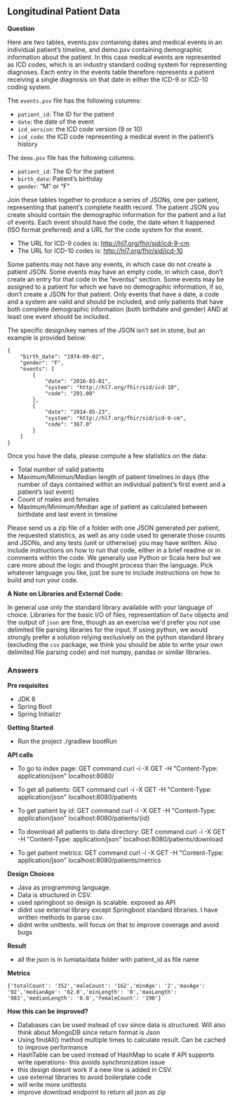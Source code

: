 ## Longitudinal Patient Data

**Question**

Here are two tables, events.psv containing dates and medical events in an 
individual patient’s timeline, and demo.psv containing demographic information
about the patient. In this case medical events are represented as ICD codes, 
which is an industry standard coding system for representing diagnoses. Each 
entry in the events table therefore represents a patient receiving a single 
diagnosis on that date in either the ICD-9 or ICD-10 coding system.

The `events.psv` file has the following columns:
- `patient_id`: The ID for the patient
- `date`: the date of the event
- `icd_version`: the ICD code version (9 or 10)
- `icd_code`: the ICD code representing a medical event in the patient’s 
history

The `demo.psv` file has the following columns:
- `patient_id`: The ID for the patient
- `birth_date`: Patient’s birthday
- `gender`: “M” or “F”

Join these tables together to produce a series of JSONs, one per patient, 
representing that patient’s complete health record. The patient JSON you 
create should contain the demographic information for the patient and a list 
of events. Each event should have the code, the date when it happened (ISO 
format preferred) and a URL for the code system for the event. 

- The URL for ICD-9 codes is: http://hl7.org/fhir/sid/icd-9-cm
- The URL for ICD-10 codes is: http://hl7.org/fhir/sid/icd-10

Some patients may not have any events, in which case do not create a patient 
JSON. Some events may have an empty code, in which case, don’t create an entry
for that code in the “eventss” section. Some events may be assigned to a 
patient for which we have no demographic information, if so, don’t create a 
JSON for that patient. Only events that have a date, a code and a system are 
valid and should be included, and only patients that have both complete 
demographic information (both birthdate and gender) AND at least one event 
should be included.

The specific design/key names of the JSON isn’t set in stone, but an example 
is provided below:

```
{
    "birth_date": "1974-09-02",
    "gender": "F",
    "events": [
        {
            "date": "2016-03-01",
            "system": "http://hl7.org/fhir/sid/icd-10",
            "code": "Z01.00"
        },
        {
            "date": "2014-05-23",
            "system": "http://hl7.org/fhir/sid/icd-9-cm",
            "code": "367.0"
        }
    ]
}
```

Once you have the data, please compute a few statistics on the data:

- Total number of valid patients
- Maximum/Minimun/Median length of patient timelines in days 
(the number of days contained within an individual patient’s first event and a 
patient’s last event)
- Count of males and females
- Maximum/Minimum/Median age of patient as calculated between birthdate and 
last event in timeline


Please send us a zip file of a folder with one JSON generated per patient, the 
requested statistics, as well as any code used to generate those counts and 
JSONs, and any tests (unit or otherwise) you may have written. Also include 
instructions on how to run that code, either in a brief readme or in comments 
within the code. We generally use Python or Scala here but we care more about 
the logic and thought process than the language. Pick whatever language you 
like, just be sure to include instructions on how to build and run your code.

**A Note on Libraries and External Code:** 

In general use only the standard library available with your language of 
choice. Libraries for the basic I/O of files, representation of `Date` 
objects and the output of `json` are fine, though as an exercise we'd prefer
you not use delimited file parsing libraries for the input. If using python, 
we would strongly prefer a solution relying exclusively on the python standard
library (excluding the `csv` package, we think you should be able to write your
own delimited file parsing code) and not numpy, pandas or similar libraries.


### Answers

**Pre requisites**
* JDK 8
* Spring Boot
* Spring Initializr

**Getting Started**
* Run the project ./gradlew bootRun


**API calls**
* To go to index page: 
GET command curl -i -X GET -H "Content-Type: application/json" localhost:8080/

* To get all patients:
GET command curl -i -X GET -H "Content-Type: application/json" localhost:8080/patients

* To get patient by id:
GET command curl -i -X GET -H "Content-Type: application/json" localhost:8080/patients/{id}

* To download all patients to data directory:
GET command curl -i -X GET -H "Content-Type: application/json" localhost:8080/patients/download

* To get patient metrics:
GET command curl -i -X GET -H "Content-Type: application/json" localhost:8080/patients/metrics

**Design Choices**
* Java as programming language.
* Data is structured in CSV. 
* used springboot so design is scalable. exposed as API
* didnt use external library except Springboot standard libraries. I have written methods to parse csv.
* didnt write unittests. will focus on that to improve coverage and avoid bugs


**Result**
* all the json is in lumiata/data folder with patient_id as file name


**Metrics**

`{'totalCount': '352','maleCount': '162','minAge': '2','maxAge': '92','medianAge': '62.0','minLength': '0','maxLength': '983','medianLength': '0.0','femaleCount': '190'}
`

**How this can be improved?**
* Databases can be used instead of csv since data is structured. Will also think about MongoDB since return format is Json
* Using findAll() method multiple times to calculate result. Can be cached to improve performance
* HashTable can be used instead of HashMap to scale if API supports write operations- this avoids synchronization issue
* this design doesnt work if a new line is added in CSV. 
* use external libraries to avoid boilerplate code
* will write more unittests
* improve download endpoint to return all json as zip